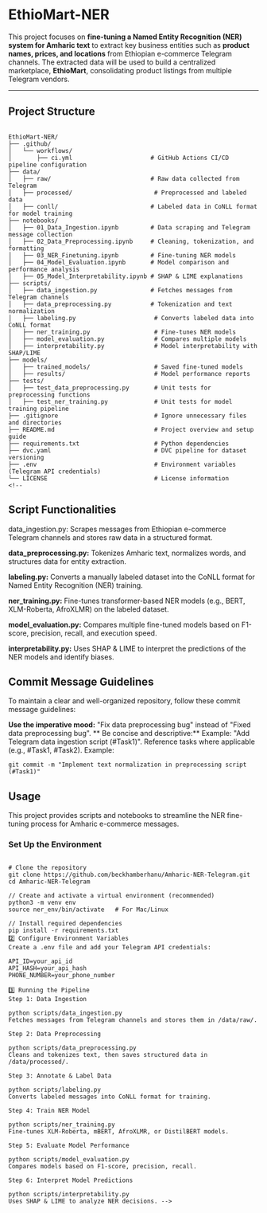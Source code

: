 # EthioMart-NER

This project focuses on **fine-tuning a Named Entity Recognition (NER) system for Amharic text** to extract key business entities such as **product names, prices, and locations** from Ethiopian e-commerce Telegram channels. The extracted data will be used to build a centralized marketplace, **EthioMart**, consolidating product listings from multiple Telegram vendors.

---

## Project Structure

```plaintext

EthioMart-NER/
├── .github/
│   └── workflows/
│       ├── ci.yml                      # GitHub Actions CI/CD pipeline configuration
├── data/
│   ├── raw/                            # Raw data collected from Telegram
│   ├── processed/                       # Preprocessed and labeled data
│   ├── conll/                          # Labeled data in CoNLL format for model training
├── notebooks/
│   ├── 01_Data_Ingestion.ipynb         # Data scraping and Telegram message collection
│   ├── 02_Data_Preprocessing.ipynb     # Cleaning, tokenization, and formatting
│   ├── 03_NER_Finetuning.ipynb         # Fine-tuning NER models
│   ├── 04_Model_Evaluation.ipynb       # Model comparison and performance analysis
│   ├── 05_Model_Interpretability.ipynb # SHAP & LIME explanations
├── scripts/
│   ├── data_ingestion.py               # Fetches messages from Telegram channels
│   ├── data_preprocessing.py           # Tokenization and text normalization
│   ├── labeling.py                      # Converts labeled data into CoNLL format
│   ├── ner_training.py                  # Fine-tunes NER models
│   ├── model_evaluation.py              # Compares multiple models
│   ├── interpretability.py              # Model interpretability with SHAP/LIME
├── models/
│   ├── trained_models/                  # Saved fine-tuned models
│   ├── results/                         # Model performance reports
├── tests/
│   ├── test_data_preprocessing.py       # Unit tests for preprocessing functions
│   ├── test_ner_training.py             # Unit tests for model training pipeline
├── .gitignore                           # Ignore unnecessary files and directories
├── README.md                            # Project overview and setup guide
├── requirements.txt                     # Python dependencies
├── dvc.yaml                             # DVC pipeline for dataset versioning
├── .env                                 # Environment variables (Telegram API credentials)
└── LICENSE                              # License information
<!-- 

```
## Script Functionalities
data_ingestion.py: Scrapes messages from Ethiopian e-commerce Telegram channels and stores raw data in a structured format.

**data_preprocessing.py:** Tokenizes Amharic text, normalizes words, and structures data for entity extraction.

**labeling.py:** Converts a manually labeled dataset into the CoNLL format for Named Entity Recognition (NER) training.

**ner_training.py:** Fine-tunes transformer-based NER models (e.g., BERT, XLM-Roberta, AfroXLMR) on the labeled dataset.

**model_evaluation.py:** Compares multiple fine-tuned models based on F1-score, precision, recall, and execution speed.

**interpretability.py:** Uses SHAP & LIME to interpret the predictions of the NER models and identify biases.

## Commit Message Guidelines
To maintain a clear and well-organized repository, follow these commit message guidelines:

**Use the imperative mood:** "Fix data preprocessing bug" instead of "Fixed data preprocessing bug".
** Be concise and descriptive:** Example: "Add Telegram data ingestion script (#Task1)".
Reference tasks where applicable (e.g., #Task1, #Task2).
Example:

```plaintext
git commit -m "Implement text normalization in preprocessing script (#Task1)"

```
## Usage
This project provides scripts and notebooks to streamline the NER fine-tuning process for Amharic e-commerce messages.

### Set Up the Environment

```plaintext

# Clone the repository
git clone https://github.com/beckhamberhanu/Amharic-NER-Telegram.git
cd Amharic-NER-Telegram

// Create and activate a virtual environment (recommended)
python3 -m venv env
source ner_env/bin/activate   # For Mac/Linux

// Install required dependencies
pip install -r requirements.txt
2️⃣ Configure Environment Variables
Create a .env file and add your Telegram API credentials:

API_ID=your_api_id
API_HASH=your_api_hash
PHONE_NUMBER=your_phone_number

3️⃣ Running the Pipeline
Step 1: Data Ingestion

python scripts/data_ingestion.py
Fetches messages from Telegram channels and stores them in /data/raw/.

Step 2: Data Preprocessing

python scripts/data_preprocessing.py
Cleans and tokenizes text, then saves structured data in /data/processed/.

Step 3: Annotate & Label Data

python scripts/labeling.py
Converts labeled messages into CoNLL format for training.

Step 4: Train NER Model

python scripts/ner_training.py
Fine-tunes XLM-Roberta, mBERT, AfroXLMR, or DistilBERT models.

Step 5: Evaluate Model Performance

python scripts/model_evaluation.py
Compares models based on F1-score, precision, recall.

Step 6: Interpret Model Predictions

python scripts/interpretability.py
Uses SHAP & LIME to analyze NER decisions. -->